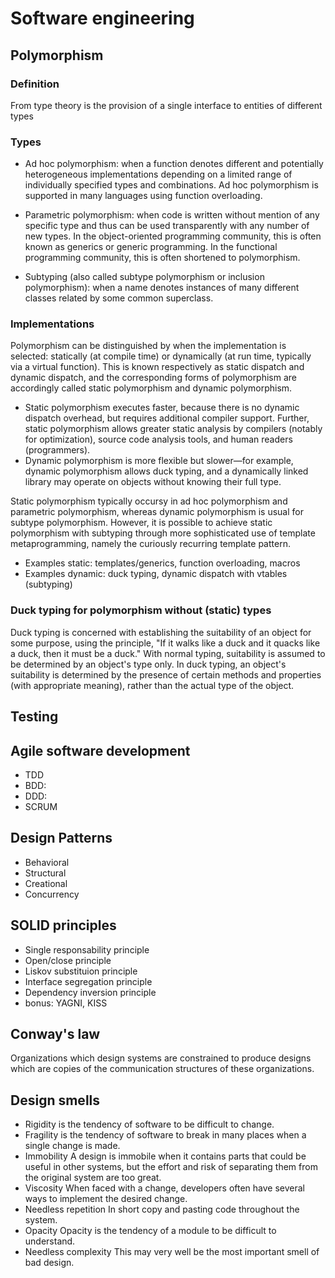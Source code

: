 # Software engineering

## Polymorphism

### Definition
From type theory is the provision of a single interface to entities of different types

### Types

- Ad hoc polymorphism: when a function denotes different and potentially heterogeneous implementations depending on a limited range of individually specified types and combinations. Ad hoc polymorphism is supported in many languages using function overloading.
					
- Parametric polymorphism: when code is written without mention of any specific type and thus can be used transparently with any number of new types. In the object-oriented programming community, this is often known as generics or generic programming. In the functional programming community, this is often shortened to polymorphism.

- Subtyping (also called subtype polymorphism or inclusion polymorphism): when a name denotes instances of many different classes related by some common superclass.

### Implementations
Polymorphism can be distinguished by when the implementation is selected: statically (at compile time) or dynamically (at run time, typically via a virtual function). This is known respectively as static dispatch and dynamic dispatch, and the corresponding forms of polymorphism are accordingly called static polymorphism and dynamic polymorphism.</p>
				
- Static polymorphism executes faster, because there is no dynamic dispatch overhead, but requires additional compiler support. Further, static polymorphism allows greater static analysis by compilers (notably for optimization), source code analysis tools, and human readers (programmers).
- Dynamic polymorphism is more flexible but slower—for example, dynamic polymorphism allows duck typing, and a dynamically linked library may operate on objects without knowing their full type.

Static polymorphism typically occursy in ad hoc polymorphism and parametric polymorphism, whereas dynamic polymorphism is usual for subtype polymorphism. However, it is possible to achieve static polymorphism with subtyping through more sophisticated use of template metaprogramming, namely the curiously recurring template pattern.

- Examples static: templates/generics, function overloading, macros
- Examples dynamic: duck typing, dynamic dispatch with vtables (subtyping)


### Duck typing for polymorphism without (static) types
Duck typing is concerned with establishing the suitability of an object for some purpose, using the principle, "If it walks like a duck and it quacks like a duck, then it must be a duck." With normal typing, suitability is assumed to be determined by an object's type only. In duck typing, an object's suitability is determined by the presence of certain methods and properties (with appropriate meaning), rather than the actual type of the object.

## Testing

## Agile software development
- TDD
- BDD: 
- DDD: 
- SCRUM

## Design Patterns
- Behavioral
- Structural
- Creational
- Concurrency

## SOLID principles
- Single responsability principle
- Open/close principle
- Liskov substituion principle
- Interface segregation principle
- Dependency inversion principle
- bonus: YAGNI, KISS

## Conway's law
Organizations which design systems are constrained to produce designs which are copies of the communication structures of these organizations.

## Design smells
- Rigidity is the tendency of software to be difficult to change. 
- Fragility is the tendency of software to break in many places when a single change is made. 
- Immobility A design is immobile when it contains parts that could be useful in other systems, but the effort and risk of separating them from the original system are too great.
- Viscosity When faced with a change, developers often have several ways to implement the desired change.
- Needless repetition In short copy and pasting code throughout the system.
- Opacity Opacity is the tendency of a module to be difficult to understand. 
- Needless complexity This may very well be the most important smell of bad design.